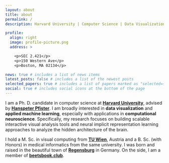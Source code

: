 ```yaml
---
layout: about
title: about
permalink: /
description: Harvard University | Computer Science | Data Visualization

profile:
  align: right
  image: profile-picture.png
  address: >

    <p>SEC 2.421</p>
    <p>150 Western Ave</p>
    <p>Boston, MA 02134</p>

news: true # includes a list of news items
latest_posts: false # includes a list of the newest posts
selected_papers: true # includes a list of papers marked as "selected={true}"
social: true # includes social icons at the bottom of the page
---
```


I am a Ph. D. candidate in computer science at **[Harvard University](https://www.harvard.edu/)**, advised by **[Hanspeter Pfister](https://en.wikipedia.org/wiki/Hanspeter_Pfister)**.
I am broadly interested in **data visualization** and **applied machine learning**, especially with applications in **computational neuroscience**. Specifically, my research focuses on building scalable interactive visual analysis tools and neural implicit representation learning approaches to analyze the hidden architecture of the brain.

I hold a M. Sc. in visual computing from **[TU Wien](https://www.tuwien.at/en/)**, Austria and a B. Sc. (with Honors) in medical informatics from the same university.
I was born and raised in the beautiful town of **[Regensburg](https://en.wikipedia.org/wiki/Regensburg)** in Germany. On the side, I am a member of **[beetsbook.club](https://beetsbook.club/)**.
